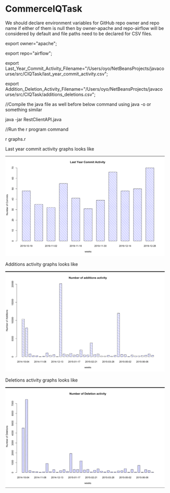 # CommerceIQTask

We should declare environment variables for GitHub repo owner and repo name if either of them is null then by owner-apache and repo-airflow will be considered by default and file paths need to be declared for CSV files.

export owner="apache";

export repo="airflow";

export Last_Year_Commit_Activity_Filename="/Users/oyo/NetBeansProjects/javacourse/src/CIQTask/last_year_commit_activity.csv";

export Addition_Deletion_Activity_Filename="/Users/oyo/NetBeansProjects/javacourse/src/CIQTask/additions_deletions.csv";

//Compile the java file as well before below command using java -o or something similar

java -jar RestClientAPI.java

//Run the r program command

r graphs.r 

Last year commit activity graphs looks like

<img src="./LastYearCommitActivity.png">

Additions activity graphs looks like

<img src="./AdditionActivity.png">

Deletions activity graphs looks like

<img src="./DeletionActivity.png">
 





   






























